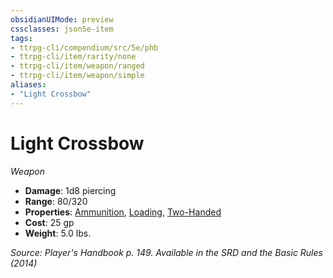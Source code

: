```yaml
---
obsidianUIMode: preview
cssclasses: json5e-item
tags:
- ttrpg-cli/compendium/src/5e/phb
- ttrpg-cli/item/rarity/none
- ttrpg-cli/item/weapon/ranged
- ttrpg-cli/item/weapon/simple
aliases: 
- "Light Crossbow"
---
```

# Light Crossbow
*Weapon*  


- **Damage**: 1d8 piercing
- **Range**: 80/320
- **Properties**: [Ammunition](/CLI/item-properties.md#Ammunition), [Loading](/CLI/item-properties.md#Loading), [Two-Handed](/CLI/item-properties.md#Two-Handed)
- **Cost**: 25 gp
- **Weight**: 5.0 lbs.

*Source: Player's Handbook p. 149. Available in the <span title='Systems Reference Document (5.1)'>SRD</span> and the Basic Rules (2014)*